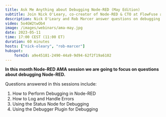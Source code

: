 ```yaml
---
title: Ask Me Anything about Debugging Node-RED (May Edition)
subtitle: Join Nick O'Leary, co-creator of Node-RED & CTO at FlowFuse and Rob Marcer, Developer Educator at FlowFuse, for an AMA on Node-RED Debugging
description: Nick O'Leary and Rob Marcer answer questions on debugging Node-RED in this Q+A session
video: 5o4GW2twOb4
image: /images/webinars/ama-may.jpg
date: 2023-05-11
time: 17:00 CEST (11:00 ET) 
duration: 60 minutes
hosts: ["nick-oleary", "rob-marcer"]
hubspot:
    formId: a9e45181-2490-44a9-9d94-62f2f19a6102
---
```


**In this month Node-RED AMA session we are going to focus on questions about debugging Node-RED.**

<!--more-->

Questions answered in this sessions include:
1. How to Perform Debugging in Node-RED
2. How to Log and Handle Errors
3. Using the Status Node for Debugging
4. Using the Debugger Plugin for Debugging